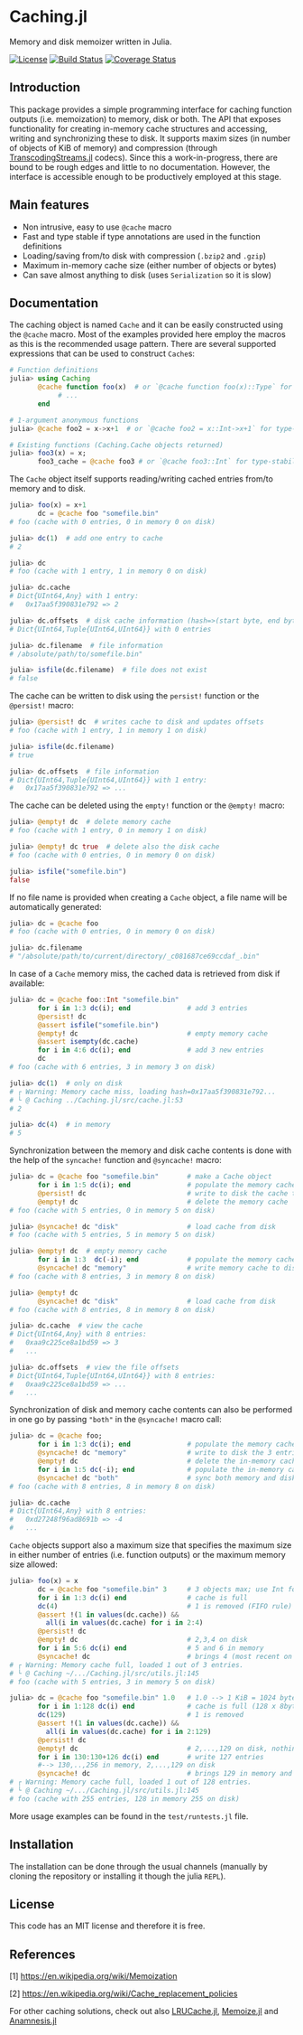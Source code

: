 # Caching.jl

Memory and disk memoizer written in Julia.

[![License](http://img.shields.io/badge/license-MIT-brightgreen.svg?style=flat)](LICENSE.md) 
[![Build Status](https://travis-ci.org/zgornel/Caching.jl.svg?branch=master)](https://travis-ci.org/zgornel/Caching.jl) 
[![Coverage Status](https://coveralls.io/repos/github/zgornel/Caching.jl/badge.svg?branch=master)](https://coveralls.io/github/zgornel/Caching.jl?branch=master)

## Introduction

This package provides a simple programming interface for caching function outputs (i.e. memoization) to memory, disk or both. The API that exposes functionality for creating in-memory cache structures and accessing, writing and synchronizing these to disk. It supports maxim sizes (in number of objects of KiB of memory) and compression (through [TranscodingStreams.jl](https://github.com/bicycle1885/TranscodingStreams.jl) codecs). Since this a work-in-progress, there are bound to be rough edges and little to no documentation. However, the interface is accessible enough to be productively employed at this stage.



## Main features
- Non intrusive, easy to use `@cache` macro
- Fast and type stable if type annotations are used in the function definitions
- Loading/saving from/to disk with compression (`.bzip2` and `.gzip`)
- Maximum in-memory cache size (either number of objects or bytes)
- Can save almost anything to disk (uses `Serialization` so it is slow)



## Documentation

The caching object is named `Cache` and it can be easily constructed using the `@cache` macro. Most of the examples provided here employ the macros as this is the recommended usage pattern. There are several supported expressions that can be used to construct `Cache`s:
```julia
# Function definitions
julia> using Caching
       @cache function foo(x)  # or `@cache function foo(x)::Type` for type stability
            # ...
       end

# 1-argument anonymous functions
julia> @cache foo2 = x->x+1  # or `@cache foo2 = x::Int->x+1` for type-stability

# Existing functions (Caching.Cache objects returned)
julia> foo3(x) = x;
       foo3_cache = @cache foo3 # or `@cache foo3::Int` for type-stability
```

The `Cache` object itself supports reading/writing cached entries from/to memory and to disk.
```julia
julia> foo(x) = x+1
       dc = @cache foo "somefile.bin"
# foo (cache with 0 entries, 0 in memory 0 on disk)

julia> dc(1)  # add one entry to cache
# 2

julia> dc
# foo (cache with 1 entry, 1 in memory 0 on disk)

julia> dc.cache
# Dict{UInt64,Any} with 1 entry:
#   0x17aa5f390831e792 => 2

julia> dc.offsets  # disk cache information (hash=>(start byte, end byte))
# Dict{UInt64,Tuple{UInt64,UInt64}} with 0 entries

julia> dc.filename  # file information
# /absolute/path/to/somefile.bin"

julia> isfile(dc.filename)  # file does not exist
# false
```

The cache can be written to disk using the `persist!` function or the `@persist!` macro:
```julia
julia> @persist! dc  # writes cache to disk and updates offsets 
# foo (cache with 1 entry, 1 in memory 1 on disk)

julia> isfile(dc.filename)
# true

julia> dc.offsets  # file information
# Dict{UInt64,Tuple{UInt64,UInt64}} with 1 entry:
#   0x17aa5f390831e792 => ...
```

The cache can be deleted using the `empty!` function or the `@empty!` macro:
```julia
julia> @empty! dc  # delete memory cache
# foo (cache with 1 entry, 0 in memory 1 on disk)

julia> @empty! dc true  # delete also the disk cache
# foo (cache with 0 entries, 0 in memory 0 on disk)

julia> isfile("somefile.bin")
false
```

If no file name is provided when creating a `Cache` object, a file name will be automatically generated:
```julia
julia> dc = @cache foo
# foo (cache with 0 entries, 0 in memory 0 on disk)

julia> dc.filename
# "/absolute/path/to/current/directory/_c081687ce69ccdaf_.bin"
```

In case of a `Cache` memory miss, the cached data is retrieved from disk if available:
```julia
julia> dc = @cache foo::Int "somefile.bin"
       for i in 1:3 dc(i); end              # add 3 entries
       @persist! dc
       @assert isfile("somefile.bin")
       @empty! dc                           # empty memory cache
       @assert isempty(dc.cache)
       for i in 4:6 dc(i); end              # add 3 new entries
       dc
# foo (cache with 6 entries, 3 in memory 3 on disk)

julia> dc(1)  # only on disk
# ┌ Warning: Memory cache miss, loading hash=0x17aa5f390831e792...
# └ @ Caching ../Caching.jl/src/cache.jl:53
# 2

julia> dc(4)  # in memory
# 5
```

Synchronization between the memory and disk cache contents is done with the help of the `syncache!` function and `@syncache!` macro:
```julia
julia> dc = @cache foo "somefile.bin"       # make a Cache object
       for i in 1:5 dc(i); end              # populate the memory cache with 5 entries
       @persist! dc                         # write to disk the cache the 5 entries
       @empty! dc                           # delete the memory cache
# foo (cache with 5 entries, 0 in memory 5 on disk)

julia> @syncache! dc "disk"                 # load cache from disk
# foo (cache with 5 entries, 5 in memory 5 on disk)

julia> @empty! dc  # empty memory cache 
       for i in 1:3  dc(-i); end            # populate the memory cache with 3 new entries
       @syncache! dc "memory"               # write memory cache to disk
# foo (cache with 8 entries, 3 in memory 8 on disk)

julia> @empty! dc
       @syncache! dc "disk"                 # load cache from disk
# foo (cache with 8 entries, 8 in memory 8 on disk)

julia> dc.cache  # view the cache
# Dict{UInt64,Any} with 8 entries:
#   0xaa9c225ce8a1bd59 => 3
#   ...

julia> dc.offsets  # view the file offsets
# Dict{UInt64,Tuple{UInt64,UInt64}} with 8 entries:
#   0xaa9c225ce8a1bd59 => ...
#   ...
```

Synchronization of disk and memory cache contents can also be performed in one go by passing `"both"` in the `@syncache!` macro call:
```julia
julia> dc = @cache foo;
       for i in 1:3 dc(i); end              # populate the memory cache with 3 entries
       @syncache! dc "memory"               # write to disk the 3 entries
       @empty! dc                           # delete the in-memory cache
       for i in 1:5 dc(-i); end             # populate the in-memory cache with 5 new entries
       @syncache! dc "both"                 # sync both memory and disk
# foo (cache with 8 entries, 8 in memory 8 on disk)

julia> dc.cache
# Dict{UInt64,Any} with 8 entries:
#   0xd27248f96ad8691b => -4
#   ...
```

`Cache` objects support also a maximum size that specifies the maximum size in either number of entries (i.e. function outputs) or the maximum memory size allowed:
```julia
julia> foo(x) = x
       dc = @cache foo "somefile.bin" 3     # 3 objects max; use Int for objects
       for i in 1:3 dc(i) end               # cache is full
       dc(4)                                # 1 is removed (FIFO rule)
       @assert !(1 in values(dc.cache)) &&
         all(i in values(dc.cache) for i in 2:4)
       @persist! dc
       @empty! dc                           # 2,3,4 on disk
       for i in 5:6 dc(i) end               # 5 and 6 in memory
       @syncache! dc                        # brings 4 (most recent on disk) in memory and writes 5,6 on disk
# ┌ Warning: Memory cache full, loaded 1 out of 3 entries.
# └ @ Caching ~/.../Caching.jl/src/utils.jl:145
# foo (cache with 5 entries, 3 in memory 5 on disk)

julia> dc = @cache foo "somefile.bin" 1.0   # 1.0 --> 1 KiB = 1024 bytes max; use Float64 for KiB
       for i in 1:128 dc(i) end             # cache is full (128 x 8bytes/Int = 1024 bytes)
       dc(129)                              # 1 is removed
       @assert !(1 in values(dc.cache)) &&
         all(i in values(dc.cache) for i in 2:129)
       @persist! dc
       @empty! dc                           # 2,...,129 on disk, nothing in memory
       for i in 130:130+126 dc(i) end       # write 127 entries
       #--> 130,..,256 in memory, 2,...,129 on disk
       @syncache! dc                        # brings 129 in memory and 130,...,256 on disk
# ┌ Warning: Memory cache full, loaded 1 out of 128 entries.
# └ @ Caching ~/.../Caching.jl/src/utils.jl:145
# foo (cache with 255 entries, 128 in memory 255 on disk)
```
More usage examples can be found in the `test/runtests.jl` file.



## Installation

The installation can be done through the usual channels (manually by cloning the repository or installing it though the julia `REPL`).



## License

This code has an MIT license and therefore it is free.



## References

[1] https://en.wikipedia.org/wiki/Memoization

[2] https://en.wikipedia.org/wiki/Cache_replacement_policies

For other caching solutions,  check out also [LRUCache.jl](https://github.com/JuliaCollections/LRUCache.jl), [Memoize.jl](https://github.com/simonster/Memoize.jl) and [Anamnesis.jl](https://github.com/ExpandingMan/Anamnesis.jl)
